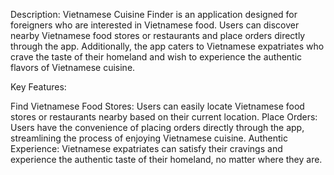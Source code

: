 Description:
Vietnamese Cuisine Finder is an application designed for foreigners who are interested in Vietnamese food. Users can discover nearby Vietnamese food stores or restaurants and place orders directly through the app. Additionally, the app caters to Vietnamese expatriates who crave the taste of their homeland and wish to experience the authentic flavors of Vietnamese cuisine.

Key Features:

Find Vietnamese Food Stores: Users can easily locate Vietnamese food stores or restaurants nearby based on their current location.
Place Orders: Users have the convenience of placing orders directly through the app, streamlining the process of enjoying Vietnamese cuisine.
Authentic Experience: Vietnamese expatriates can satisfy their cravings and experience the authentic taste of their homeland, no matter where they are.
